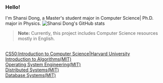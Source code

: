 ### Hello!
I'm Shansi Dong, a Master's student major in Computer Science| Ph.D. major in Physics.
![Shansi Dong's GitHub stats](https://github-readme-stats.vercel.app/api?username=dls0122&show_icons=true&theme=tokyonight)
> **Note:** Currently, this project includes Computer Science resources mostly in English.
> 


<br>[CS50:Introduction to Computer Science|Harvard University](https://cs50.harvard.edu/college/2021/fall/)
<br>[Introduction to Algorithms(MIT)](https://ocw.mit.edu/courses/electrical-engineering-and-computer-science/6-006-introduction-to-algorithms-fall-2011/)
<br>[Operating System Engineering(MIT)](https://pdos.csail.mit.edu/6.828/2020/index.html)
<br>[Distributed Systems(MIT)](https://pdos.csail.mit.edu/6.824/)
<br>[Database Systems(MIT)](http://dsg.csail.mit.edu/6.830/)
